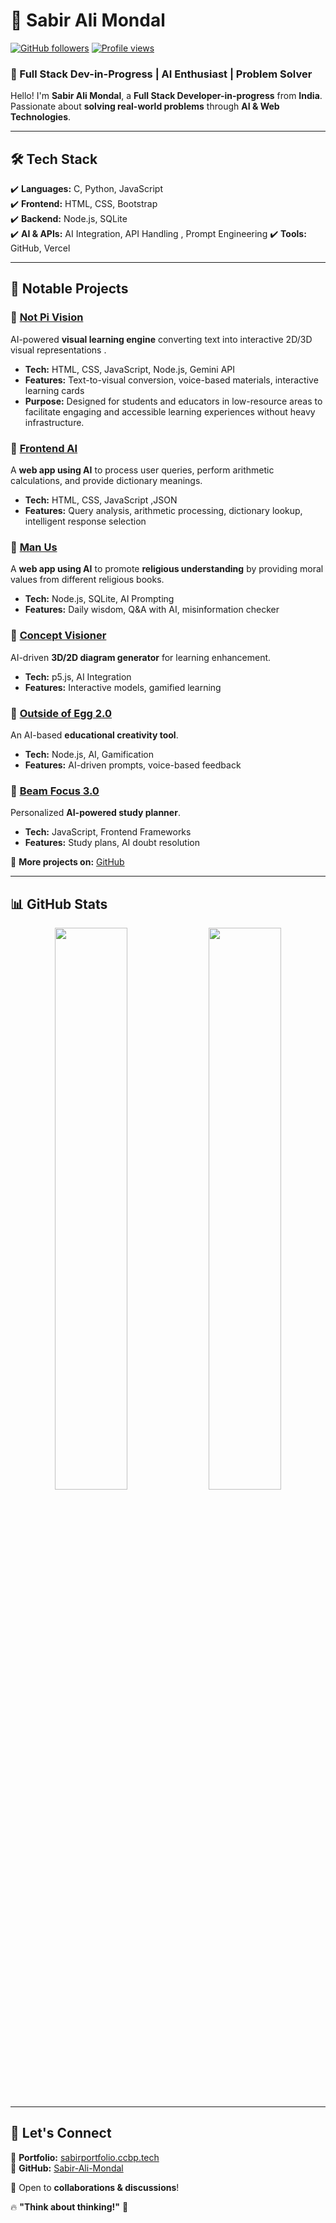 # 👋 Sabir Ali Mondal  

[![GitHub followers](https://img.shields.io/github/followers/Sabir-Ali-Mondal?style=social)](https://github.com/Sabir-Ali-Mondal)
[![Profile views](https://komarev.com/ghpvc/?username=Sabir-Ali-Mondal)](https://github.com/Sabir-Ali-Mondal)

### 🚀 Full Stack Dev-in-Progress | AI Enthusiast | Problem Solver  

Hello! I'm **Sabir Ali Mondal**, a **Full Stack Developer-in-progress** from **India**. Passionate about **solving real-world problems** through **AI & Web Technologies**.

---

## 🛠️ Tech Stack  
✔️ **Languages:** C, Python, JavaScript  
✔️ **Frontend:** HTML, CSS, Bootstrap  
✔️ **Backend:** Node.js, SQLite  
✔️ **AI & APIs:** AI Integration, API Handling  , Prompt Engineering
✔️ **Tools:** GitHub, Vercel  

---
## 🚀 Notable Projects
### 🔹 [Not Pi Vision](https://github.com/Sabir-Ali-Mondal/Not-Pi-Vision)  
AI-powered **visual learning engine** converting text into interactive 2D/3D visual representations .  
- **Tech:** HTML, CSS, JavaScript, Node.js, Gemini API  
- **Features:** Text-to-visual conversion, voice-based materials, interactive learning cards  
- **Purpose:** Designed for students and educators in low-resource areas to facilitate engaging and accessible learning experiences without heavy infrastructure.

### 🔹 [Frontend AI](https://github.com/Sabir-Ali-Mondal/Frontend-AI)  
A **web app using AI** to process user queries, perform arithmetic calculations, and provide dictionary meanings.  
- **Tech:** HTML, CSS, JavaScript ,JSON
- **Features:** Query analysis, arithmetic processing, dictionary lookup, intelligent response selection

### 🔹 [Man Us](https://github.com/Sabir-Ali-Mondal/Man-Us)  
A **web app using AI** to promote **religious understanding** by providing moral values from different religious books.  
- **Tech:** Node.js, SQLite, AI Prompting  
- **Features:** Daily wisdom, Q&A with AI, misinformation checker  

### 🔹 [Concept Visioner](https://github.com/Sabir-Ali-Mondal/Concept-Visioner)  
AI-driven **3D/2D diagram generator** for learning enhancement.  
- **Tech:** p5.js, AI Integration  
- **Features:** Interactive models, gamified learning  

### 🔹 [Outside of Egg 2.0](https://github.com/Sabir-Ali-Mondal/Outside-of-egg-2.0) 
An AI-based **educational creativity tool**.  
- **Tech:** Node.js, AI, Gamification  
- **Features:** AI-driven prompts, voice-based feedback  

### 🔹 [Beam Focus 3.0](https://github.com/Sabir-Ali-Mondal/Beam-Focus-3.0)  
Personalized **AI-powered study planner**.  
- **Tech:** JavaScript, Frontend Frameworks  
- **Features:** Study plans, AI doubt resolution  

📌 **More projects on:** [GitHub](https://github.com/Sabir-Ali-Mondal)  

---

## 📊 GitHub Stats  

<p align="center">
  <img src="https://github-readme-stats.vercel.app/api?username=Sabir-Ali-Mondal&show_icons=true&theme=tokyonight" width="48%">
  <img src="https://github-readme-stats.vercel.app/api/top-langs/?username=Sabir-Ali-Mondal&layout=compact&theme=tokyonight" width="48%">
</p>

---

## 🤝 Let's Connect  

📌 **Portfolio:** [sabirportfolio.ccbp.tech](https://sabirportfolio.ccbp.tech/)  
📌 **GitHub:** [Sabir-Ali-Mondal](https://github.com/Sabir-Ali-Mondal)  

🚀 Open to **collaborations & discussions**!  

🔥 **"Think about thinking!"** 🚀
